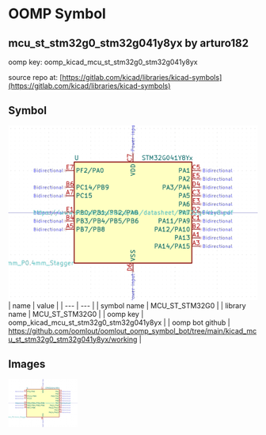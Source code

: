 # OOMP Symbol  
## mcu_st_stm32g0_stm32g041y8yx  by arturo182  
  
oomp key: oomp_kicad_mcu_st_stm32g0_stm32g041y8yx  
  
source repo at: [https://gitlab.com/kicad/libraries/kicad-symbols](https://gitlab.com/kicad/libraries/kicad-symbols)  
## Symbol  
  
[![working.png](working_600.png)](working.png)  
| name | value | 
| --- | --- | 
| symbol name | MCU_ST_STM32G0 | 
| library name | MCU_ST_STM32G0 | 
| oomp key | oomp_kicad_mcu_st_stm32g0_stm32g041y8yx | 
| oomp bot github | https://github.com/oomlout/oomlout_oomp_symbol_bot/tree/main/kicad_mcu_st_stm32g0_stm32g041y8yx/working | 
## Images  
  
[![working.png](working_140.png)](working.png)  
